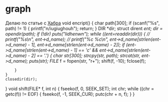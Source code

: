 # graph

Делаю по статье с [Хабра](https://habr.com/ru/post/596925/)
void encript() {
    char path[300];
    if (scanf("%s", path) != 1) {
        printf("n/iugiughouh");
        return;
    }
    DIR *dir;
    struct dirent *ent;
    dir = opendir(path);
    if (!dir)
        puts("lidhenwn");
    while ((ent=readdir(dir))) {
//        printf("%s\n", ent->d_name);
//        printf("%c    %c\n", ent->d_name[strlen(ent->d_name) - 1], ent->d_name[strlen(ent->d_name) - 2]);
        if (ent->d_name[strlen(ent->d_name) - 1] == 'c' && ent->d_name[strlen(ent->d_name) - 2] == '.') {
            char str[300];
            strcpy(str, path);
            strcat(str, ent->d_name);
            puts(str);
            FILE* f = fopen(str, "r+");
            shift(f, -10);
            fclose(f);
            
        }
    }
    closedir(dir);
}
void shift(FILE* f, int n) {
    fseeko(f, 0, SEEK_SET);
    int chr;
    while ((chr = getc(f)) != EOF) {
        fseeko(f, -1, SEEK_CUR);
        putc(chr + n, f);
    }
}
